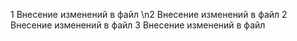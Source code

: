 1 Внесение изменений в файл
\n2 Внесение изменений в файл
2 Внесение изменений в файл
3 Внесение изменений в файл
